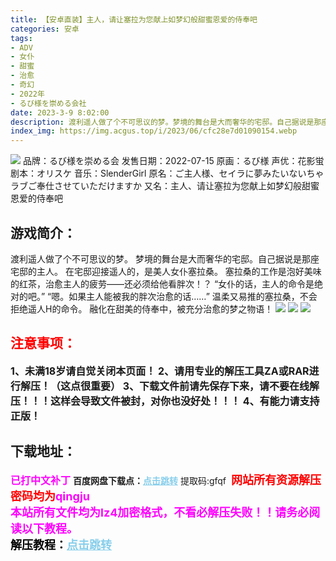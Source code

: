 ```yaml
---
title: 【安卓直装】主人，请让塞拉为您献上如梦幻般甜蜜恩爱的侍奉吧
categories: 安卓
tags:
- ADV
- 女仆
- 甜蜜
- 治愈
- 奇幻
- 2022年
- るび様を崇める会社
date: 2023-3-9 8:02:00
description: 渡利遥人做了个不可思议的梦。梦境的舞台是大而奢华的宅邸。自己据说是那座宅邸的主人。在宅邸迎接遥人的，是美人女仆塞拉桑。塞拉桑的工作是泡好美味的红茶，治愈主人的疲劳——还必须给他看胖次！？“女仆的话，主人的命令是绝对的吧。”“嗯。如果主人能被我的胖次治愈的话……”温柔又易推的塞拉桑，不会拒绝遥人H的命令。融化在甜美的侍奉中，被充分治愈的梦之物语！
index_img: https://img.acgus.top/i/2023/06/cfc28e7d01090154.webp
---
```

![](https://img.acgus.top/i/2023/06/cfc28e7d01090154.webp)
品牌：るび様を崇める会
发售日期：2022-07-15
原画：るび様
声优：花影蛍
剧本：オリスケ
音乐：SlenderGirl
原名：ご主人様、セイラに夢みたいないちゃラブご奉仕させていただけますか
又名：主人、请让塞拉为您献上如梦幻般甜蜜恩爱的侍奉吧

## 游戏简介：
渡利遥人做了个不可思议的梦。
梦境的舞台是大而奢华的宅邸。自己据说是那座宅邸的主人。
在宅邸迎接遥人的，是美人女仆塞拉桑。
塞拉桑的工作是泡好美味的红茶，治愈主人的疲劳——还必须给他看胖次！？
“女仆的话，主人的命令是绝对的吧。”
“嗯。如果主人能被我的胖次治愈的话……”
温柔又易推的塞拉桑，不会拒绝遥人H的命令。
融化在甜美的侍奉中，被充分治愈的梦之物语！
![](https://img.acgus.top/i/2023/06/7d0b186678090202.webp)
![](https://img.acgus.top/i/2023/06/b9ab19077e090159.webp)
![](https://img.acgus.top/i/2023/06/29fcaff3d1090157.webp)





## <font color=#FF0000 >注意事项：</font>
<font size=3><b>1、未满18岁请自觉关闭本页面！
2、请用专业的解压工具ZA或RAR进行解压！（这点很重要）
3、下载文件前请先保存下来，请不要在线解压！！！这样会导致文件被封，对你也没好处！！！
4、有能力请支持正版！</b></font>

## 下载地址：
<font color=#FF00FF size=3><b>已打中文补丁</b></font>
<b>百度网盘下载点：</b><a href="https://pan.baidu.com/s/1KXUbNK7n_esgBNa3xWdb0w?pwd=gfqf" style="color: #87CEEB;"><b>点击跳转</b></a> 提取码:gfqf
<a style="padding: 0" href="https://post.qingju.org/AD/"><img style="max-width:100%" src="https://img.acgus.top/i/2024/07/478f689b8021d8d499ab43d21acf137a.gif" alt=""></a>
<b><font color=#FF0000 size=4>网站所有资源解压密码均为</b></font><b><font color=#FF00FF size=4>qingju</font><font color=#FF0000 ></font></b><br><b><font color=#FF00FF size=4>本站所有文件均为lz4加密格式，不看必解压失败！！请务必阅读以下教程。</b></font><br><b><font color=#000 size=4>解压教程：</b><a href="https://post.qingju.org/tutorial/000/" style="color: #87CEEB;"><b>点击跳转</b></a>
